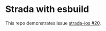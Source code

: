 # Strada with esbuild

This repo demonstrates issue [strada-ios #20](https://github.com/hotwired/strada-ios/issues/20).
